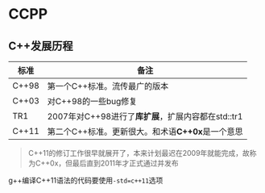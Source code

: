 CCPP
====
## C++发展历程
|标准|备注
|----|-----
|C++98|第一个C++标准。流传最广的版本
|C++03|对C++98的一些bug修复
|TR1|2007年对C++98进行了**库扩展**，扩展内容都在std::tr1
|C++11|第二个C++标准。更新很大。和术语**C++0x**是一个意思

>C++11的修订工作很早就展开了，本来计划最迟在2009年就能完成，故称为C++0x，但最后直到2011年才正式通过并发布

g++编译C++11语法的代码要使用`-std=c++11`选项

